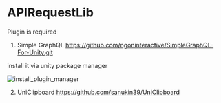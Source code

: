 # APIRequestLib


Plugin is required

1. Simple GraphQL
   https://github.com/ngoninteractive/SimpleGraphQL-For-Unity.git


install it via unity package manager

![install_plugin_manager](https://github.com/kxlahsimx09/APIRequestLib/assets/117012903/1403e8bf-ed7f-43ed-8263-e6cecabbe23b)


2. UniClipboard
   https://github.com/sanukin39/UniClipboard
